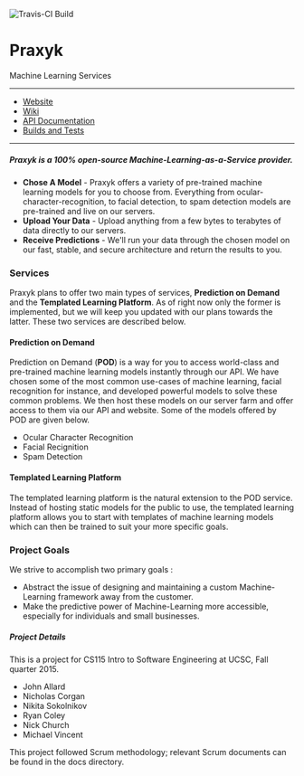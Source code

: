 ![Travis-CI Build](https://travis-ci.org/Praxyk/Praxyk.svg)

Praxyk
=========

Machine Learning Services
___
 * [Website](https://praxyk.com) 
 * [Wiki](https://github.com/Praxyk/Praxyk/wiki/Home)
 * [API Documentation](https://github.com/Praxyk/Praxyk/wiki/Praxyk-API)
 * [Builds and Tests](https://travis-ci.org/Praxyk/Praxyk)

___


##### Praxyk is a 100% open-source Machine-Learning-as-a-Service provider.

* **Chose A Model** - Praxyk offers a variety of pre-trained machine learning models for you to choose from. Everything from ocular-character-recognition, to facial detection, to spam detection models are pre-trained and live on our servers.
* **Upload Your Data** - Upload anything from a few bytes to terabytes of data directly to our servers.
* **Receive Predictions** - We'll run your data through the chosen model on our fast, stable, and secure architecture and return the results to you.


### Services

Praxyk plans to offer two main types of services, **Prediction on Demand** and the **Templated Learning Platform**. As of right now only the former is implemented, but we will keep you updated with our plans towards the latter. These two services are described below.

#### Prediction on Demand
Prediction on Demand (**POD**) is a way for you to access world-class and pre-trained machine learning models instantly through our API.  We have chosen some of the most common use-cases of machine learning, facial recognition for instance, and developed powerful models to solve these common problems. We then host these models on our server farm and offer access to them via our API and website. Some of the models offered by POD are given below.
 * Ocular Character Recognition
 * Facial Recignition
 * Spam Detection

#### Templated Learning Platform
The templated learning platform is the natural extension to the POD service. Instead of hosting static models for the public to use, the templated learning platform allows you to start with templates of machine learning models which can then be trained to suit your more specific goals.

### Project Goals                                                                                                                                            
 We strive to accomplish two primary goals :
 * Abstract the issue of designing and maintaining a custom Machine-Learning framework away from the customer.
 * Make the predictive power of Machine-Learning more accessible, especially for individuals and small businesses.

##### Project Details
This is a project for CS115 Intro to Software Engineering at UCSC, Fall quarter 2015.

 * John Allard
 * Nicholas Corgan
 * Nikita Sokolnikov
 * Ryan Coley
 * Nick Church
 * Michael Vincent

 This project followed Scrum methodology; relevant Scrum documents can be found in the docs directory.

